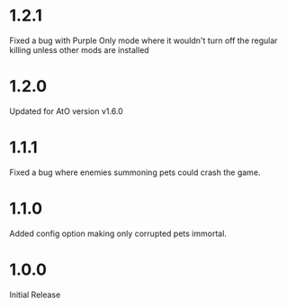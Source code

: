 # 1.2.1

Fixed a bug with Purple Only mode where it wouldn't turn off the regular killing unless other mods are installed

# 1.2.0

Updated for AtO version v1.6.0

# 1.1.1

Fixed a bug where enemies summoning pets could crash the game.

# 1.1.0

Added config option making only corrupted pets immortal.

# 1.0.0

Initial Release
